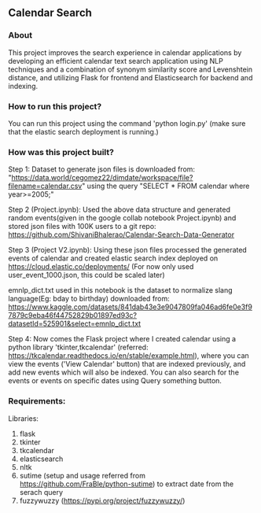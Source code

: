 ## Calendar Search

### About
This project improves the search experience in calendar applications by developing an efficient calendar text search application using NLP techniques and a combination of synonym similarity score and Levenshtein distance, and utilizing Flask for frontend and Elasticsearch for backend and indexing.

### How to run this project?
You can run this project using the command 'python login.py' (make sure that the elastic search deployment is running.)

### How was this project built?
Step 1: Dataset to generate json files is downloaded from:
"https://data.world/cegomez22/dimdate/workspace/file?filename=calendar.csv" using the query "SELECT * FROM calendar where year>=2005;"

Step 2 (Project.ipynb): Used the above data structure and generated random events(given in the google collab notebook Project.ipynb) and stored json files with 100K users to a git repo:
https://github.com/ShivaniBhalerao/Calendar-Search-Data-Generator

Step 3 (Project V2.ipynb): Using these json files processed the generated events of calendar and created elastic search index deployed on https://cloud.elastic.co/deployments/
(For now only used user_event_1000.json, this could be scaled later)

emnlp_dict.txt used in this notebook is the dataset to normalize slang language(Eg: bday to birthday) downloaded from:
https://www.kaggle.com/datasets/841dab43e3e9047809fa046ad6fe0e3f97879c9eba46f44752829b01897ed93c?datasetId=525901&select=emnlp_dict.txt

Step 4:
Now comes the Flask project where I created calendar using a python library 'tkinter,tkcalendar' (referred: https://tkcalendar.readthedocs.io/en/stable/example.html), where you can view the events ('View Calendar' button) that are indexed previously, and add new events which will also be indexed.
You can also search for the events or events on specific dates using Query something button.


### Requirements:
Libraries:
1. flask
2. tkinter
3. tkcalendar
4. elasticsearch
5. nltk
6. sutime (setup and usage referred from https://github.com/FraBle/python-sutime) to extract date from the serach query
7. fuzzywuzzy (https://pypi.org/project/fuzzywuzzy/)


